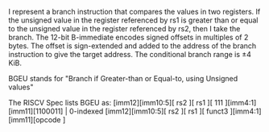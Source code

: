 I represent a branch instruction that compares the values in two registers. If the unsigned value in the register referenced by rs1 is greater than or equal to the unsigned value in the register referenced by rs2, then I take the branch. The 12-bit B-immediate encodes signed offsets in multiples of 2 bytes. The offset is sign-extended and added to the address of the branch instruction to give the target address. The conditional branch range is ±4 KiB.

BGEU stands for "Branch if Greater-than or Equal-to, using Unsigned values"

The RISCV Spec lists BGEU as:
[imm12][imm10:5][   rs2   ][   rs1   ][   111       ][imm4:1][imm11][1100011]  | 0-indexed
[imm12][imm10:5][   rs2   ][   rs1   ][   funct3   ][imm4:1][imm11][opcode  ]
